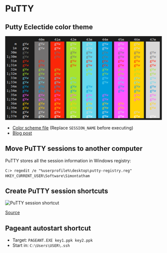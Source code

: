 # PuTTY

## Putty Eclectide color theme

![Putty Eclectide color theme](putty-eclectide.png)

- [Color scheme file](putty-eclectide.reg) (Replace `SESSION_NAME` before executing)
- [Blog post](https://darekkay.com/blog/my-putty-color-scheme/)

## Move PuTTY sessions to another computer

PuTTY stores all the session information in Windows registry:

```C:> regedit /e "%userprofile%\desktop\putty-registry.reg" HKEY_CURRENT_USER\Software\Simontatham```

## Create PuTTY session shortcuts

![PuTTY session shortcut](putty-session-shortcut.png)

[Source](http://www.thegeekstuff.com/2009/07/10-practical-putty-tips-and-tricks-you-probably-didnt-know/)

## Pageant autostart shortcut

- Target: `PAGEANT.EXE key1.ppk key2.ppk`
- Start in: `C:\Users\USER\.ssh`

